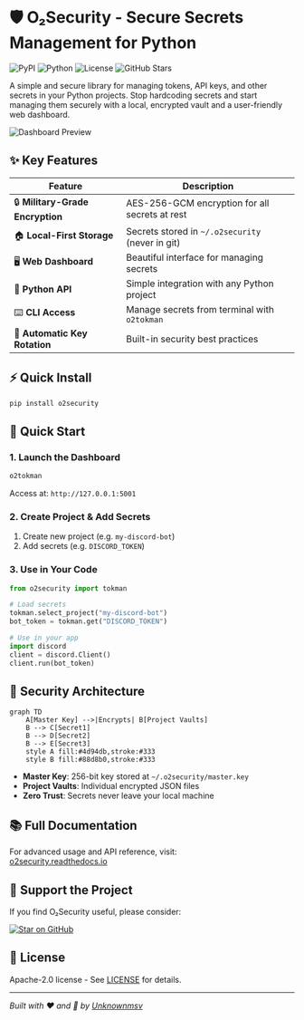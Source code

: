 
# 🛡️ O₂Security - Secure Secrets Management for Python

![PyPI](https://img.shields.io/pypi/v/o2security)
![Python](https://img.shields.io/badge/python-3.12-blue)
![License](https://img.shields.io/badge/license-Apache--2.0-blue)
![GitHub Stars](https://img.shields.io/github/stars/unknownmsv/o2security)

A simple and secure library for managing tokens, API keys, and other secrets in your Python projects. Stop hardcoding secrets and start managing them securely with a local, encrypted vault and a user-friendly web dashboard.

![Dashboard Preview](https://sinamsv.storage.c2.liara.space/Screenshot_2025-08-06-16-10-15-119_com.android.chrome.png)

## ✨ Key Features

| Feature | Description |
|---------|-------------|
| 🔒 **Military-Grade Encryption** | AES-256-GCM encryption for all secrets at rest |
| 🏠 **Local-First Storage** | Secrets stored in `~/.o2security` (never in git) |
| 🖥️ **Web Dashboard** | Beautiful interface for managing secrets |
| 🐍 **Python API** | Simple integration with any Python project |
| ⌨️ **CLI Access** | Manage secrets from terminal with `o2tokman` |
| 🔄 **Automatic Key Rotation** | Built-in security best practices |

## ⚡ Quick Install

```bash
pip install o2security
```

## 🚀 Quick Start

### 1. Launch the Dashboard
```bash
o2tokman
```
Access at: `http://127.0.0.1:5001`

### 2. Create Project & Add Secrets
1. Create new project (e.g. `my-discord-bot`)
2. Add secrets (e.g. `DISCORD_TOKEN`)

### 3. Use in Your Code
```python
from o2security import tokman

# Load secrets
tokman.select_project("my-discord-bot")
bot_token = tokman.get("DISCORD_TOKEN")

# Use in your app
import discord
client = discord.Client()
client.run(bot_token)
```

## 🔐 Security Architecture

```mermaid
graph TD
    A[Master Key] -->|Encrypts| B[Project Vaults]
    B --> C[Secret1]
    B --> D[Secret2]
    B --> E[Secret3]
    style A fill:#4d94db,stroke:#333
    style B fill:#88d8b0,stroke:#333
```

- **Master Key**: 256-bit key stored at `~/.o2security/master.key`
- **Project Vaults**: Individual encrypted JSON files
- **Zero Trust**: Secrets never leave your local machine

## 📚 Full Documentation

For advanced usage and API reference, visit:  
[o2security.readthedocs.io](https://o2security.readthedocs.io)

## 💖 Support the Project

If you find O₂Security useful, please consider:

[![Star on GitHub](https://img.shields.io/github/stars/unknownmsv/o2security?style=social)](https://github.com/unknownmsv/o2security)

## 📜 License

Apache-2.0 license - See [LICENSE](LICENSE) for details.

---

*Built with ❤️ and 🐍 by [Unknownmsv](https://github.com/unknownmsv)*






